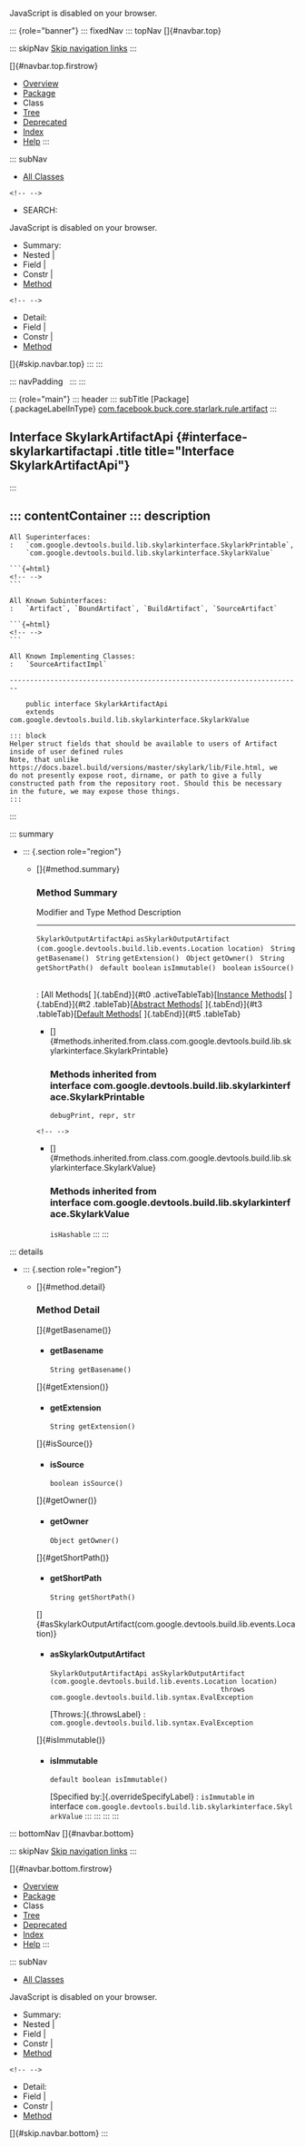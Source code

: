 <div>

JavaScript is disabled on your browser.

</div>

::: {role="banner"}
::: fixedNav
::: topNav
[]{#navbar.top}

::: skipNav
[Skip navigation links](#skip.navbar.top "Skip navigation links")
:::

[]{#navbar.top.firstrow}

-   [Overview](../../../../../../../index.html)
-   [Package](package-summary.html)
-   Class
-   [Tree](package-tree.html)
-   [Deprecated](../../../../../../../deprecated-list.html)
-   [Index](../../../../../../../index-all.html)
-   [Help](../../../../../../../help-doc.html)
:::

::: subNav
-   [All Classes](../../../../../../../allclasses.html)

```{=html}
<!-- -->
```
-   SEARCH:

<div>

<div>

JavaScript is disabled on your browser.

</div>

</div>

<div>

-   Summary: 
-   Nested \| 
-   Field \| 
-   Constr \| 
-   [Method](#method.summary)

```{=html}
<!-- -->
```
-   Detail: 
-   Field \| 
-   Constr \| 
-   [Method](#method.detail)

</div>

[]{#skip.navbar.top}
:::
:::

::: navPadding
 
:::
:::

::: {role="main"}
::: header
::: subTitle
[Package]{.packageLabelInType} [com.facebook.buck.core.starlark.rule.artifact](package-summary.html)
:::

## Interface SkylarkArtifactApi {#interface-skylarkartifactapi .title title="Interface SkylarkArtifactApi"}
:::

::: contentContainer
::: description
-   

    All Superinterfaces:
    :   `com.google.devtools.build.lib.skylarkinterface.SkylarkPrintable`,
        `com.google.devtools.build.lib.skylarkinterface.SkylarkValue`

    ```{=html}
    <!-- -->
    ```

    All Known Subinterfaces:
    :   `Artifact`, `BoundArtifact`, `BuildArtifact`, `SourceArtifact`

    ```{=html}
    <!-- -->
    ```

    All Known Implementing Classes:
    :   `SourceArtifactImpl`

    ------------------------------------------------------------------------

        public interface SkylarkArtifactApi
        extends com.google.devtools.build.lib.skylarkinterface.SkylarkValue

    ::: block
    Helper struct fields that should be available to users of Artifact
    inside of user defined rules
    Note, that unlike
    https://docs.bazel.build/versions/master/skylark/lib/File.html, we
    do not presently expose root, dirname, or path to give a fully
    constructed path from the repository root. Should this be necessary
    in the future, we may expose those things.
    :::
:::

::: summary
-   ::: {.section role="region"}
    -   []{#method.summary}

        ### Method Summary

          Modifier and Type            Method                                                                              Description
          ---------------------------- ----------------------------------------------------------------------------------- -------------
          `SkylarkOutputArtifactApi`   `asSkylarkOutputArtifact​(com.google.devtools.build.lib.events.Location location)`    
          `String`                     `getBasename()`                                                                      
          `String`                     `getExtension()`                                                                     
          `Object`                     `getOwner()`                                                                         
          `String`                     `getShortPath()`                                                                     
          `default boolean`            `isImmutable()`                                                                      
          `boolean`                    `isSource()`                                                                         

          : [All Methods[ ]{.tabEnd}]{#t0 .activeTableTab}[[Instance
          Methods](javascript:show(2);)[ ]{.tabEnd}]{#t2
          .tableTab}[[Abstract
          Methods](javascript:show(4);)[ ]{.tabEnd}]{#t3
          .tableTab}[[Default
          Methods](javascript:show(16);)[ ]{.tabEnd}]{#t5 .tableTab}

        -   []{#methods.inherited.from.class.com.google.devtools.build.lib.skylarkinterface.SkylarkPrintable}

            ### Methods inherited from interface com.google.devtools.build.lib.skylarkinterface.SkylarkPrintable

            `debugPrint, repr, str`

        ```{=html}
        <!-- -->
        ```
        -   []{#methods.inherited.from.class.com.google.devtools.build.lib.skylarkinterface.SkylarkValue}

            ### Methods inherited from interface com.google.devtools.build.lib.skylarkinterface.SkylarkValue

            `isHashable`
    :::
:::

::: details
-   ::: {.section role="region"}
    -   []{#method.detail}

        ### Method Detail

        []{#getBasename()}

        -   #### getBasename

            ``` methodSignature
            String getBasename()
            ```

        []{#getExtension()}

        -   #### getExtension

            ``` methodSignature
            String getExtension()
            ```

        []{#isSource()}

        -   #### isSource

            ``` methodSignature
            boolean isSource()
            ```

        []{#getOwner()}

        -   #### getOwner

            ``` methodSignature
            Object getOwner()
            ```

        []{#getShortPath()}

        -   #### getShortPath

            ``` methodSignature
            String getShortPath()
            ```

        []{#asSkylarkOutputArtifact(com.google.devtools.build.lib.events.Location)}

        -   #### asSkylarkOutputArtifact

            ``` methodSignature
            SkylarkOutputArtifactApi asSkylarkOutputArtifact​(com.google.devtools.build.lib.events.Location location)
                                                      throws com.google.devtools.build.lib.syntax.EvalException
            ```

            [Throws:]{.throwsLabel}
            :   `com.google.devtools.build.lib.syntax.EvalException`

        []{#isImmutable()}

        -   #### isImmutable

            ``` methodSignature
            default boolean isImmutable()
            ```

            [Specified by:]{.overrideSpecifyLabel}
            :   `isImmutable` in
                interface `com.google.devtools.build.lib.skylarkinterface.SkylarkValue`
    :::
:::
:::
:::

::: bottomNav
[]{#navbar.bottom}

::: skipNav
[Skip navigation links](#skip.navbar.bottom "Skip navigation links")
:::

[]{#navbar.bottom.firstrow}

-   [Overview](../../../../../../../index.html)
-   [Package](package-summary.html)
-   Class
-   [Tree](package-tree.html)
-   [Deprecated](../../../../../../../deprecated-list.html)
-   [Index](../../../../../../../index-all.html)
-   [Help](../../../../../../../help-doc.html)
:::

::: subNav
-   [All Classes](../../../../../../../allclasses.html)

<div>

<div>

JavaScript is disabled on your browser.

</div>

</div>

<div>

-   Summary: 
-   Nested \| 
-   Field \| 
-   Constr \| 
-   [Method](#method.summary)

```{=html}
<!-- -->
```
-   Detail: 
-   Field \| 
-   Constr \| 
-   [Method](#method.detail)

</div>

[]{#skip.navbar.bottom}
:::
